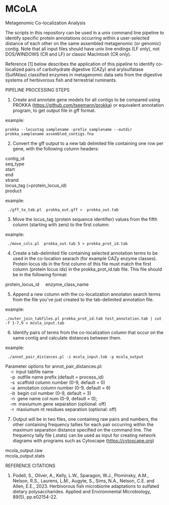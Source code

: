 # MCoLA
Metagenomic Co-localization Analysis

The scripts in this repository can be used in a unix command line pipeline to identify specific protein annotations occurring within a user-selected distance of each other on the same assembled metagenomic (or genomic) contig. Note that all input files should have unix line endings (LF only), not DOS/WINDOWS (CR and LF) or classic MacIntosh (CR only).

Reference [1] below describes the application of this pipeline to identify co-localized pairs of carbohydrate digestive (CAZy) and arylsulfatase (SulfAtlas) classified enzymes in metagenomic data sets from the digestive systems of herbivorous fish and terrestrial ruminants.

PIPELINE PROCESSING STEPS
1. Create and annotate gene models for all contigs to be compared using PROKKA (https://github.com/tseemann/prokka) or equivalent annotation program, to get output file in gff format.
 
 example: 
 
    prokka --locustag samplename -prefix samplename --outdir prokka_samplename assembled_contigs.fna

2. Convert the gff output to a new tab delimited file containing one row per gene, with the following column    headers:

contig_id <br />
seq_type <br />
start <br />
end <br />
strand <br />
locus_tag (=protein_locus_id) <br />
product <br />
	
  example: 
  
     ./gff_to_tab.pl  prokka_out.gff >  prokka_out.tab

3. Move the locus_tag (protein sequence identifier) values from the fifth column (starting with zero) to the first column:
	
  example: 
  
     ./move_cols.pl  prokka_out.tab 5 > prokka_prot_id.tab
	
4. Create a tab-delimited file containing selected annotation terms to be used in the co-location searach (for example CAZy enzyme classes). Protein locus ids in the first column of this file must match the first column (protein locus ids) in the prokka_prot_id.tab file. This file should be in the following format: 

protein_locus_id&nbsp;&nbsp;&nbsp;&nbsp;&nbsp;enzyme_class_name     

	
5. Append a new column with the co-localization annotaton search terms from the file you've just created to the tab-delimited annotation file.
  
 example: 
 
    ./outer_join_tabfiles.pl prokka_prot_id.tab test_annotation.tab | cut -f 1-7,9 > mcola_input.tab

6. Identify pairs of terms from the co-localization column that occur on the same contig and calculate distances between them. 

  example: 
  
     ./annot_pair_distances.pl -i mcola_input.tab -p mcola_output
	
  Parameter options for annot_pair_distances.pl: <br />
&nbsp;&nbsp;&nbsp; -i&nbsp;&nbsp;input tabfile name <br />
&nbsp;&nbsp;&nbsp; -p&nbsp;&nbsp;outfile name prefix (default = process_id) <br />
&nbsp;&nbsp;&nbsp; -s&nbsp;&nbsp;scaffold column number (0-9, default = 0) <br />
&nbsp;&nbsp;&nbsp; -a&nbsp;&nbsp;annotation column number (0-9, default = 6) <br />
&nbsp;&nbsp;&nbsp; -b&nbsp;&nbsp;begin col number (0-9, default = 3) <br />
&nbsp;&nbsp;&nbsp; -n&nbsp;&nbsp;gene name col num (0-9, default = 0); <br />
&nbsp;&nbsp;&nbsp; -m&nbsp;&nbsp;maxiumum gene separation (optional: off)  <br />
&nbsp;&nbsp;&nbsp; -r&nbsp;&nbsp;maxiumum nt residues separation (optional: off) <br />

7. Output will be in two files, one containing raw pairs and numbers, the other containing frequency tallies for each pair occurring within the maximum separation distance specified on the command line. The frequency tally file (.stats) can be used as input for creating network diagrams with programs such as Cytoscape (https://cytoscape.org)

mcola_output.raw <br />
mcola_output.stats <br />

REFERENCE CITATIONS
1. Podell, S., Oliver, A., Kelly, L.W., Sparagon, W.J., Plominsky, A.M., Nelson, R.S., Laurens, L.M., Augyte, S., Sims, N.A., Nelson, C.E. and Allen, E.E., 2023. Herbivorous fish microbiome adaptations to sulfated dietary polysaccharides. Applied and Environmental Microbiology, 89(5), pp.e02154-22.


